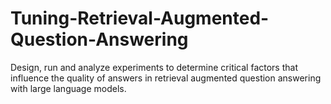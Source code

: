 # Tuning-Retrieval-Augmented-Question-Answering
Design, run and analyze experiments to determine critical factors that influence the quality of answers in retrieval augmented question answering with large language models.
